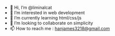 - 👋 Hi, I’m @liminalcat
- 👀 I’m interested in web development
- 🌱 I’m currently learning html/css/js
- 💞️ I’m looking to collaborate on simplicity
- 📫 How to reach me : 
hanjames3218@gmail.com

